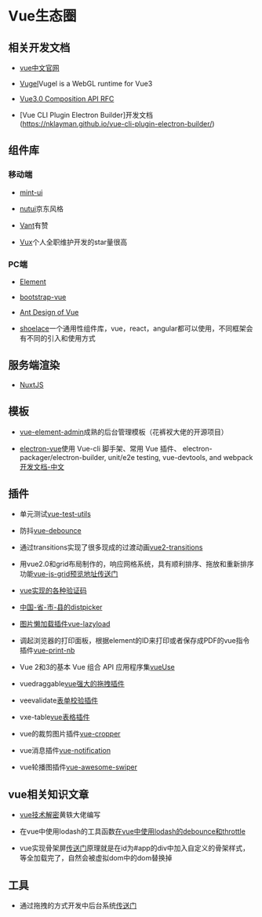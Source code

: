 # Vue生态圈

## 相关开发文档

* [vue中文官网](https://cn.vuejs.org/) 

* [Vugel](https://vugel.planning.nl/)Vugel is a WebGL runtime for Vue3

* [Vue3.0 Composition API RFC](https://composition-api.vuejs.org/#summary)

* [Vue CLI Plugin Electron Builder]开发文档(https://nklayman.github.io/vue-cli-plugin-electron-builder/)

## 组件库

### 移动端

* [mint-ui](https://mint-ui.github.io/#!/zh-cn)

* [nutui](https://nutui.jd.com/#/index)京东风格

* [Vant](https://youzan.github.io/vant/#/zh-CN/)有赞

* [Vux](https://github.com/moxiecode/plupload)个人全职维护开发的star量很高

### PC端

* [Element](https://element.eleme.cn/#/zh-CN)

* [bootstrap-vue](https://bootstrap-vue.org/)

* [Ant Design of Vue](https://www.antdv.com/docs/vue/introduce-cn/)

* [shoelace](https://shoelace.style/)一个通用性组件库，vue，react，angular都可以使用，不同框架会有不同的引入和使用方式

## 服务端渲染

* [NuxtJS](https://zh.nuxtjs.org/)


## 模板

* [vue-element-admin](https://panjiachen.gitee.io/vue-element-admin-site/zh/)成熟的后台管理模板（花裤衩大佬的开源项目）

* [electron-vue](https://github.com/SimulatedGREG/electron-vue)使用 Vue-cli 脚手架、常用 Vue 插件、 electron-packager/electron-builder, unit/e2e testing, vue-devtools, and webpack[开发文档-中文](https://simulatedgreg.gitbooks.io/electron-vue/content/cn/)

## 插件

* 单元测试[vue-test-utils](https://vue-test-utils.vuejs.org/zh/)

* 防抖[vue-debounce](https://www.npmjs.com/package/vue-debounce)

* 通过transitions实现了很多现成的过渡动画[vue2-transitions](https://github.com/BinarCode/vue2-transitions)

* 用vue2.0和grid布局制作的，响应网格系统，具有顺利排序、拖放和重新排序功能[vue-js-grid](https://github.com/euvl/vue-js-grid)[预览地址传送门](https://euvl.github.io/vue-js-grid/)

* [vue实现的各种验证码](https://github.com/mizuka-wu/vue2-verify)

* [中国-省-市-县的distpicker](https://github.com/jcc/v-distpicker)

* [图片懒加载插件vue-lazyload](https://www.npmjs.com/package/vue-lazyload)

* 调起浏览器的打印面板，根据element的ID来打印或者保存成PDF的vue指令插件[vue-print-nb](https://www.npmjs.com/package/vue-print-nb)

* Vue 2和3的基本 Vue 组合 API 应用程序集[vueUse](https://github.com/antfu/vueuse)

* vuedraggable[vue强大的拖拽插件](https://www.npmjs.com/package/vuedraggable)

* veevalidate[表单校验插件](https://logaretm.github.io/vee-validate/)

* vxe-table[vue表格插件](https://github.com/xuliangzhan/vxe-table)

* vue的裁剪图片插件[vue-cropper](https://www.npmjs.com/package/vue-cropperjs)

* vue消息插件[vue-notification](https://github.com/euvl/vue-notification) 

* vue轮播图插件[vue-awesome-swiper](https://github.com/surmon-china/vue-awesome-swiper)

## vue相关知识文章

* [vue技术解密](https://ustbhuangyi.github.io/vue-analysis/)黄轶大佬编写

* 在vue中使用lodash的工具函数[在vue中使用lodash的debounce和throttle](https://www.digitalocean.com/community/tutorials/vuejs-lodash-throttle-debounce)

* vue实现骨架屏[传送门](https://segmentfault.com/a/1190000014832185)原理就是在id为#app的div中加入自定义的骨架样式，等全加载完了，自然会被虚拟dom中的dom替换掉
## 工具

* 通过拖拽的方式开发中后台系统[传送门](http://www.freedomen.cn/#/Introduce)